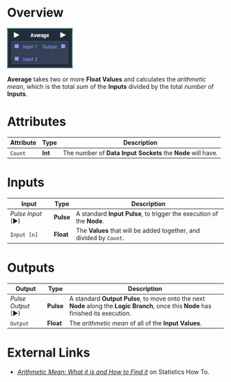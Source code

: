 # Overview

![](../../../.gitbook/assets/node-average.png)

**Average** takes two or more **Float Values** and calculates the *arithmetic mean*, which is the total *sum* of the **Inputs** divided by the total *number* of **Inputs**.

# Attributes

|Attribute|Type|Description|
|---|---|---|
|`Count`|**Int**|The number of **Data Input Sockets** the **Node** will have.|

# Inputs

|Input|Type|Description|
|---|---|---|
|*Pulse Input* (►)|**Pulse**|A standard **Input Pulse**, to trigger the execution of the **Node**.|
|`Input [n]`|**Float**|The **Values** that will be added together, and divided by `Count`.|

# Outputs

|Output|Type|Description|
|---|---|---|
|*Pulse Output* (►)|**Pulse**|A standard **Output Pulse**, to move onto the next **Node** along the **Logic Branch**, once this **Node** has finished its execution.|
|`Output`|**Float**|The *arithmetic mean* of all of the **Input Values**.|

# External Links

- [*Arithmetic Mean: What it is and How to Find it*](https://www.statisticshowto.datasciencecentral.com/arithmetic-mean/) on Statistics How To.